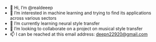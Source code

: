 - 👋 Hi, I’m @realdeeep
- 👀 I’m interested in machine learning and trying to find its applications across various sectors
- 🌱 I’m currently learning neural style transfer
- 💞️ I’m looking to collaborate on a project on musical style transfer
- 📫 I can be reached at this email address: deepn22920@gmail.com

<!---
realdeeep/realdeeep is a ✨ special ✨ repository because its `README.md` (this file) appears on your GitHub profile.
You can click the Preview link to take a look at your changes.
--->
